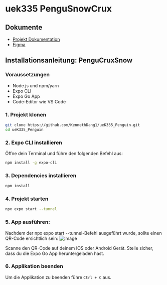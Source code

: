 # uek335 PenguSnowCrux

## Dokumente
- [Projekt Dokumentation](https://docs.google.com/document/d/11Qnsk764-YYJJ2bl2ZYqXrA4gDlcg4EaR-9yaT0auc8/edit?tab=t.0)
- [Figma](https://www.figma.com/design/gvT7uX1Kc1tegjJbqXerD8/Pinguin-Mockup?node-id=35-1665&t=uiLbjVJm59QQ2QEm-0)

## Installationsanleitung: PenguCruxSnow
### Voraussetzungen
- Node.js und npm/yarn
- Expo CLI
- Expo Go App 
- Code-Editor wie VS Code

### 1. Projekt klonen
```bash
git clone https://github.com/KennethDang1/ueK335_Penguin.git
cd ueK335_Penguin
```

### 2. Expo CLI installieren
Öffne dein Terminal und führe den folgenden Befehl aus:
```bash
npm install -g expo-cli
```

### 3. Dependencies installieren
```bash
npm install
```

### 4. Projekt starten
```bash
npx expo start --tunnel
```

### 5. App ausführen:
Nachdem der npx expo start --tunnel-Befehl ausgeführt wurde, sollte einen QR-Code ersichtlich sein:
![image](https://github.com/user-attachments/assets/07c90583-8a15-45c6-a96f-3b02540b0c4a)

Scanne den QR-Code auf deinem IOS oder Android Gerät. Stelle sicher, dass du die Expo Go App heruntergeladen hast.

### 6. Applikation beenden
Um die Applikation zu beenden führe `Ctrl + C` aus.
